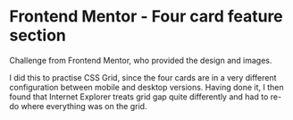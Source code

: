 # Frontend Mentor - Four card feature section

Challenge from Frontend Mentor, who provided the design and images.

I did this to practise CSS Grid, since the four cards are in a very different configuration between mobile and desktop versions. Having done it, I then found that Internet Explorer treats grid gap quite differently and had to re-do where everything was on the grid.
